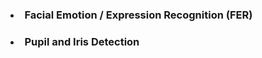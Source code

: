 ### <li> Facial Emotion / Expression Recognition (FER) </li> 
### <li> Pupil and Iris Detection </li>

